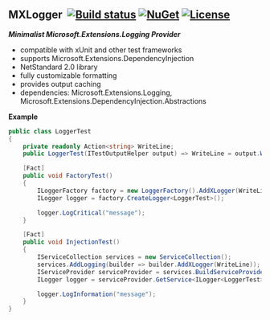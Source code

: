 ## MXLogger&nbsp;&nbsp;[![Build status](https://ci.appveyor.com/api/projects/status/e51gaj9271kvpwhc?svg=true)](https://ci.appveyor.com/project/dshe/mxlogger) [![NuGet](https://img.shields.io/nuget/vpre/MXLogger.svg)](https://www.nuget.org/packages/MXLogger/) [![License](https://img.shields.io/badge/license-Apache%202.0-7755BB.svg)](https://opensource.org/licenses/Apache-2.0)

***Minimalist Microsoft.Extensions.Logging Provider***
- compatible with xUnit and other test frameworks
- supports Microsoft.Extensions.DependencyInjection
- NetStandard 2.0 library
- fully customizable formatting
- provides output caching
- dependencies: Microsoft.Extensions.Logging, Microsoft.Extensions.DependencyInjection.Abstractions

**Example**

```csharp
public class LoggerTest
{
    private readonly Action<string> WriteLine;
    public LoggerTest(ITestOutputHelper output) => WriteLine = output.WriteLine;

    [Fact]
    public void FactoryTest()
    {
        ILoggerFactory factory = new LoggerFactory().AddXLogger(WriteLine);
        ILogger logger = factory.CreateLogger<LoggerTest>();

        logger.LogCritical("message");
    }

    [Fact]
    public void InjectionTest()
    {
        IServiceCollection services = new ServiceCollection();
        services.AddLogging(builder => builder.AddXLogger(WriteLine));
        IServiceProvider serviceProvider = services.BuildServiceProvider();
        ILogger logger = serviceProvider.GetService<ILogger<LoggerTest>>();

        logger.LogInformation("message");
    }
}
```
